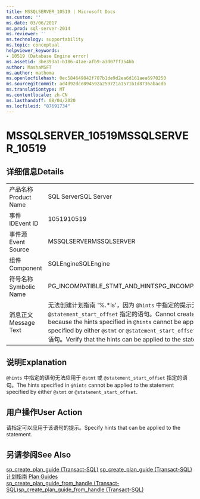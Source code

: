 ```yaml
---
title: MSSQLSERVER_10519 | Microsoft Docs
ms.custom: ''
ms.date: 03/06/2017
ms.prod: sql-server-2014
ms.reviewer: ''
ms.technology: supportability
ms.topic: conceptual
helpviewer_keywords:
- 10519 (Database Engine error)
ms.assetid: 3be393a1-b186-41ae-afb9-a3d07ff354bb
author: MashaMSFT
ms.author: mathoma
ms.openlocfilehash: 0ec584649842f787b1de9d2ea6d161aea6970250
ms.sourcegitcommit: ad4d92dce894592a259721a1571b1d8736abacdb
ms.translationtype: MT
ms.contentlocale: zh-CN
ms.lasthandoff: 08/04/2020
ms.locfileid: "87691734"
---
```

# <a name="mssqlserver_10519"></a><span data-ttu-id="16333-102">MSSQLSERVER_10519</span><span class="sxs-lookup"><span data-stu-id="16333-102">MSSQLSERVER_10519</span></span>
    
## <a name="details"></a><span data-ttu-id="16333-103">详细信息</span><span class="sxs-lookup"><span data-stu-id="16333-103">Details</span></span>  
  
|||  
|-|-|  
|<span data-ttu-id="16333-104">产品名称</span><span class="sxs-lookup"><span data-stu-id="16333-104">Product Name</span></span>|<span data-ttu-id="16333-105">SQL Server</span><span class="sxs-lookup"><span data-stu-id="16333-105">SQL Server</span></span>|  
|<span data-ttu-id="16333-106">事件 ID</span><span class="sxs-lookup"><span data-stu-id="16333-106">Event ID</span></span>|<span data-ttu-id="16333-107">10519</span><span class="sxs-lookup"><span data-stu-id="16333-107">10519</span></span>|  
|<span data-ttu-id="16333-108">事件源</span><span class="sxs-lookup"><span data-stu-id="16333-108">Event Source</span></span>|<span data-ttu-id="16333-109">MSSQLSERVER</span><span class="sxs-lookup"><span data-stu-id="16333-109">MSSQLSERVER</span></span>|  
|<span data-ttu-id="16333-110">组件</span><span class="sxs-lookup"><span data-stu-id="16333-110">Component</span></span>|<span data-ttu-id="16333-111">SQLEngine</span><span class="sxs-lookup"><span data-stu-id="16333-111">SQLEngine</span></span>|  
|<span data-ttu-id="16333-112">符号名称</span><span class="sxs-lookup"><span data-stu-id="16333-112">Symbolic Name</span></span>|<span data-ttu-id="16333-113">PG_INCOMPATIBLE_STMT_AND_HINTS</span><span class="sxs-lookup"><span data-stu-id="16333-113">PG_INCOMPATIBLE_STMT_AND_HINTS</span></span>|  
|<span data-ttu-id="16333-114">消息正文</span><span class="sxs-lookup"><span data-stu-id="16333-114">Message Text</span></span>|<span data-ttu-id="16333-115">无法创建计划指南 '%.\*ls'，因为 `@hints` 中指定的提示无法应用于 `@stmt` 或 `@statement_start_offset` 指定的语句。</span><span class="sxs-lookup"><span data-stu-id="16333-115">Cannot create plan guide '%.\*ls' because the hints specified in `@hints` cannot be applied to the statement specified by either `@stmt` or `@statement_start_offset`.</span></span> <span data-ttu-id="16333-116">请确保提示可以应用于该语句。</span><span class="sxs-lookup"><span data-stu-id="16333-116">Verify that the hints can be applied to the statement.</span></span>|  
  
## <a name="explanation"></a><span data-ttu-id="16333-117">说明</span><span class="sxs-lookup"><span data-stu-id="16333-117">Explanation</span></span>  
 <span data-ttu-id="16333-118">`@hints` 中指定的语句无法应用于 `@stmt` 或 `@statement_start_offset` 指定的语句。</span><span class="sxs-lookup"><span data-stu-id="16333-118">The hints specified in `@hints` cannot be applied to the statement specified by either `@stmt` or `@statement_start_offset`.</span></span>  
  
## <a name="user-action"></a><span data-ttu-id="16333-119">用户操作</span><span class="sxs-lookup"><span data-stu-id="16333-119">User Action</span></span>  
 <span data-ttu-id="16333-120">请指定可以应用于该语句的提示。</span><span class="sxs-lookup"><span data-stu-id="16333-120">Specify hints that can be applied to the statement.</span></span>  
  
## <a name="see-also"></a><span data-ttu-id="16333-121">另请参阅</span><span class="sxs-lookup"><span data-stu-id="16333-121">See Also</span></span>  
 <span data-ttu-id="16333-122">[sp_create_plan_guide (Transact-SQL)](/sql/relational-databases/system-stored-procedures/sp-create-plan-guide-transact-sql) </span><span class="sxs-lookup"><span data-stu-id="16333-122">[sp_create_plan_guide &#40;Transact-SQL&#41;](/sql/relational-databases/system-stored-procedures/sp-create-plan-guide-transact-sql) </span></span>  
 <span data-ttu-id="16333-123">[计划指南](../performance/plan-guides.md) </span><span class="sxs-lookup"><span data-stu-id="16333-123">[Plan Guides](../performance/plan-guides.md) </span></span>  
 [<span data-ttu-id="16333-124">sp_create_plan_guide_from_handle (Transact-SQL)</span><span class="sxs-lookup"><span data-stu-id="16333-124">sp_create_plan_guide_from_handle &#40;Transact-SQL&#41;</span></span>](/sql/relational-databases/system-stored-procedures/sp-create-plan-guide-from-handle-transact-sql)  
  
  
